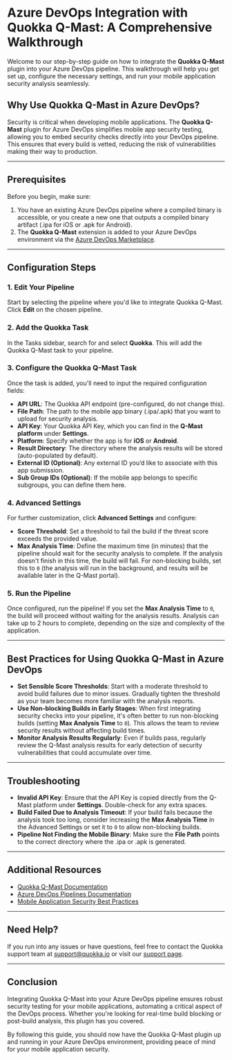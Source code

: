# Azure DevOps Integration with Quokka Q-Mast: A Comprehensive Walkthrough

Welcome to our step-by-step guide on how to integrate the **Quokka Q-Mast** plugin into your Azure DevOps pipeline. This walkthrough will help you get set up, configure the necessary settings, and run your mobile application security analysis seamlessly.

## Why Use Quokka Q-Mast in Azure DevOps?

Security is critical when developing mobile applications. The **Quokka Q-Mast** plugin for Azure DevOps simplifies mobile app security testing, allowing you to embed security checks directly into your DevOps pipeline. This ensures that every build is vetted, reducing the risk of vulnerabilities making their way to production.

---

## Prerequisites

Before you begin, make sure:

1. You have an existing Azure DevOps pipeline where a compiled binary is accessible, or you create a new one that outputs a compiled binary artifact (.ipa for iOS or .apk for Android).
2. The **Quokka Q-Mast** extension is added to your Azure DevOps environment via the [Azure DevOps Marketplace](https://marketplace.visualstudio.com/items?itemName=Kryptowire-Inc.kryptowire-mobile-app-security-testing).

---

## Configuration Steps

### 1. Edit Your Pipeline

Start by selecting the pipeline where you'd like to integrate Quokka Q-Mast. Click **Edit** on the chosen pipeline.

### 2. Add the Quokka Task

In the Tasks sidebar, search for and select **Quokka**. This will add the Quokka Q-Mast task to your pipeline.

### 3. Configure the Quokka Q-Mast Task

Once the task is added, you'll need to input the required configuration fields:

- **API URL**: The Quokka API endpoint (pre-configured, do not change this).
- **File Path**: The path to the mobile app binary (.ipa/.apk) that you want to upload for security analysis.
- **API Key**: Your Quokka API Key, which you can find in the **Q-Mast platform** under **Settings**.
- **Platform**: Specify whether the app is for **iOS** or **Android**.
- **Result Directory**: The directory where the analysis results will be stored (auto-populated by default).
- **External ID (Optional)**: Any external ID you’d like to associate with this app submission.
- **Sub Group IDs (Optional)**: If the mobile app belongs to specific subgroups, you can define them here.

### 4. Advanced Settings

For further customization, click **Advanced Settings** and configure:

- **Score Threshold**: Set a threshold to fail the build if the threat score exceeds the provided value.
- **Max Analysis Time**: Define the maximum time (in minutes) that the pipeline should wait for the security analysis to complete. If the analysis doesn't finish in this time, the build will fail. For non-blocking builds, set this to `0` (the analysis will run in the background, and results will be available later in the Q-Mast portal).

### 5. Run the Pipeline

Once configured, run the pipeline! If you set the **Max Analysis Time** to `0`, the build will proceed without waiting for the analysis results. Analysis can take up to 2 hours to complete, depending on the size and complexity of the application.

---

## Best Practices for Using Quokka Q-Mast in Azure DevOps

- **Set Sensible Score Thresholds**: Start with a moderate threshold to avoid build failures due to minor issues. Gradually tighten the threshold as your team becomes more familiar with the analysis reports.
- **Use Non-blocking Builds in Early Stages**: When first integrating security checks into your pipeline, it's often better to run non-blocking builds (setting **Max Analysis Time** to `0`). This allows the team to review security results without affecting build times.
- **Monitor Analysis Results Regularly**: Even if builds pass, regularly review the Q-Mast analysis results for early detection of security vulnerabilities that could accumulate over time.

---

## Troubleshooting

- **Invalid API Key**: Ensure that the API Key is copied directly from the Q-Mast platform under **Settings**. Double-check for any extra spaces.
- **Build Failed Due to Analysis Timeout**: If your build fails because the analysis took too long, consider increasing the **Max Analysis Time** in the Advanced Settings or set it to `0` to allow non-blocking builds.
- **Pipeline Not Finding the Mobile Binary**: Make sure the **File Path** points to the correct directory where the .ipa or .apk is generated.

---

## Additional Resources

- [Quokka Q-Mast Documentation](#)
- [Azure DevOps Pipelines Documentation](https://learn.microsoft.com/en-us/azure/devops/pipelines/)
- [Mobile Application Security Best Practices](#)

---

## Need Help?

If you run into any issues or have questions, feel free to contact the Quokka support team at [support@quokka.io](mailto:support@quokka.io) or visit our [support page](#).

---

## Conclusion

Integrating Quokka Q-Mast into your Azure DevOps pipeline ensures robust security testing for your mobile applications, automating a critical aspect of the DevOps process. Whether you're looking for real-time build blocking or post-build analysis, this plugin has you covered.

By following this guide, you should now have the Quokka Q-Mast plugin up and running in your Azure DevOps environment, providing peace of mind for your mobile application security.